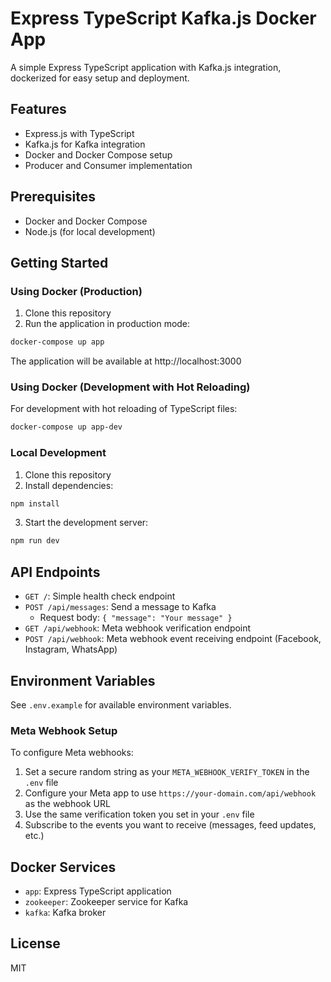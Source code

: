 # Express TypeScript Kafka.js Docker App

A simple Express TypeScript application with Kafka.js integration, dockerized for easy setup and deployment.

## Features

- Express.js with TypeScript
- Kafka.js for Kafka integration
- Docker and Docker Compose setup
- Producer and Consumer implementation

## Prerequisites

- Docker and Docker Compose
- Node.js (for local development)

## Getting Started

### Using Docker (Production)

1. Clone this repository
2. Run the application in production mode:

```bash
docker-compose up app
```

The application will be available at http://localhost:3000

### Using Docker (Development with Hot Reloading)

For development with hot reloading of TypeScript files:

```bash
docker-compose up app-dev
```

### Local Development

1. Clone this repository
2. Install dependencies:

```bash
npm install
```

3. Start the development server:

```bash
npm run dev
```

## API Endpoints

- `GET /`: Simple health check endpoint
- `POST /api/messages`: Send a message to Kafka
  - Request body: `{ "message": "Your message" }`
- `GET /api/webhook`: Meta webhook verification endpoint
- `POST /api/webhook`: Meta webhook event receiving endpoint (Facebook, Instagram, WhatsApp)

## Environment Variables

See `.env.example` for available environment variables.

### Meta Webhook Setup

To configure Meta webhooks:

1. Set a secure random string as your `META_WEBHOOK_VERIFY_TOKEN` in the `.env` file
2. Configure your Meta app to use `https://your-domain.com/api/webhook` as the webhook URL
3. Use the same verification token you set in your `.env` file
4. Subscribe to the events you want to receive (messages, feed updates, etc.)

## Docker Services

- `app`: Express TypeScript application
- `zookeeper`: Zookeeper service for Kafka
- `kafka`: Kafka broker

## License

MIT
